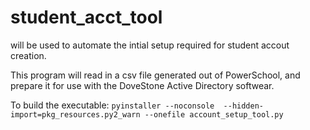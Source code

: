 # student_acct_tool

will be used to automate the intial setup required for student accout creation. 

This program will read in a csv file generated out of PowerSchool, and prepare it for use with the DoveStone Active Directory softwear. 

To build the executable: 
`pyinstaller --noconsole  --hidden-import=pkg_resources.py2_warn --onefile account_setup_tool.py`